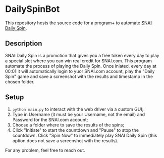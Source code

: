 # DailySpinBot
This repository hosts the source code for a program+ to automate [SNAI Daily Spin](https://www.snai.it/giochi/Daily-spin).

## Description
SNAI Daily Spin is a promotion that gives you a free token every day to play a special slot where you can win real credit for SNAI.com.
This program automate the process of playing the Daily Spin. Once iniated, every day at 00:01 it will automatically login to yuor SNAI.com account, play the "Daily Spin" game and save a screenshot with the results and timestamp in the chosen folder.

## Setup
1) `python main.py` to interact with the web driver via a custom GUI;.  
2) Type in Username (it must be your Username, not the email) and Password for the SNAI.com account;  
3) Choose a folder where to save the results of the spins;   
4) Click "Initiate" to start the countdown and "Pause" to stop the countdown. Click "Spin Now" to immediately play SNAI Daily Spin (this option does not save a screenshot with the results).  
  
For any problem, feel free to reach out.


